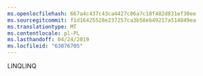 ```yaml
---
ms.openlocfilehash: 667a4c437c43ca4427c06a7c18f482d831ef30ee
ms.sourcegitcommit: f1d16425528e237257ca3b58eb49217a514849ea
ms.translationtype: MT
ms.contentlocale: pl-PL
ms.lasthandoff: 04/24/2019
ms.locfileid: "63876705"
---
```

<span data-ttu-id="0acfd-101">LINQ</span><span class="sxs-lookup"><span data-stu-id="0acfd-101">LINQ</span></span>